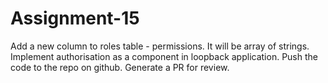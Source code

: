# Assignment-15
Add a new column to roles table - permissions. It will be array of strings. Implement authorisation as a component in loopback application.
Push the code to the repo on github. Generate a PR for review.